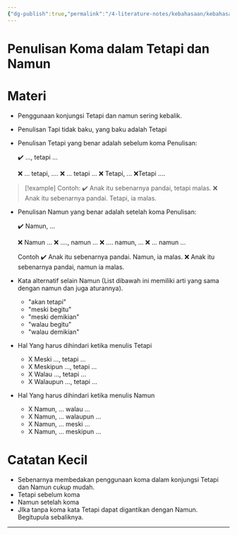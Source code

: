 ```yaml
---
{"dg-publish":true,"permalink":"/4-literature-notes/kebahasaan/kebahasaan-indonesia/2a-tetapi-dan-namun/","created":"2023-02-22 13:24"}
---
```


# Penulisan Koma dalam Tetapi dan Namun
# Materi
- Penggunaan konjungsi Tetapi dan namun sering kebalik.
- Penulisan Tapi tidak baku, yang baku adalah Tetapi
- Penulisan Tetapi yang benar adalah sebelum koma
	Penulisan:

	✔️ ..., tetapi ...

	❌ ... tetapi, ....
	❌ ... tetapi ...
	❌ Tetapi, ...
	❌Tetapi ....

> [!example] Contoh:
✔️ Anak itu sebenarnya pandai, tetapi malas.
❌ Anak itu sebenarnya pandai. Tetapi, ia malas.

- Penulisan Namun yang benar adalah setelah koma
	Penulisan:
	
	✔️ Namun, ...
	
	❌ Namun ...
	❌ ...., namun ...
	❌ .... namun, ...
	❌ ... namun ...
	
	Contoh
	✔️ Anak itu sebenarnya pandai. Namun, ia malas.
	❌ Anak itu sebenarnya pandai, namun ia malas.

- Kata alternatif selain Namun (List dibawah ini memiliki arti yang sama dengan namun dan juga aturannya).
	- "akan tetapi"
	- "meski begitu"
	- "meski demikian"
	- "walau begitu"
	- "walau demikian" 

- Hal Yang harus dihindari ketika menulis Tetapi
	- X Meski ..., tetapi ...
	- X Meskipun ..., tetapi ...
	- X Walau ..., tetapi ...
	- X Walaupun ..., tetapi ...
- Hal Yang harus dihindari ketika menulis Namun
	- X Namun, ... walau ...
	- X Namun, ... walaupun ...
	- X Namun, ... meski ...
	- X Namun, ... meskipun ...

# Catatan Kecil
- Sebenarnya membedakan penggunaan koma dalam konjungsi Tetapi dan Namun cukup mudah. 
- Tetapi sebelum koma
- Namun setelah koma
- JIka tanpa koma kata Tetapi dapat digantikan dengan Namun. Begitupula sebaliknya.


---
